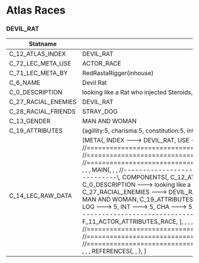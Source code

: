 

# Atlas Races





### DEVIL_RAT
| Statname | Value | 
|  --  |  --  | 
| C_12_ATLAS_INDEX | DEVIL_RAT | 
| C_72_LEC_META_USE | ACTOR_RACE | 
| C_71_LEC_META_BY | RedRastaRigger(inhouse) | 
| C_6_NAME | Devil Rat | 
| C_0_DESCRIPTION | looking like a Rat who injected Steroids, mixed with rat poison | 
| C_27_RACIAL_ENEMIES | DEVIL_RAT | 
| C_28_RACIAL_FRIENDS | STRAY_DOG | 
| C_13_GENDER | MAN AND WOMAN | 
| C_19_ATTRIBUTES | {agillity:5, charisma:5, constitution:5, intuition:5, logic:5, reaction:5, strength:5, willpower:5} | 
| C_14_LEC_RAW_DATA | [META{,   INDEX ---> DEVIL_RAT,   USE   ---> ACTOR_RACE,   BY    ---> RedRastaRigger(inhouse), }, , , , //==============================================================================\\, //==============================================================================\\, //==============================================================================\\, , , , MAIN{, , , //------------------------------------------------------------------------------\\,   COMPONENTS[,     C_12_ATLAS_INDEX ---> DEVIL_RAT,     C_6_NAME ---> Devil Rat,     C_0_DESCRIPTION ---> looking like a Rat who injected Steroids, mixed with rat poison,     C_27_RACIAL_ENEMIES ---> DEVIL_RAT,     C_28_RACIAL_FRIENDS ---> STRAY_DOG,     C_13_GENDER ---> MAN AND WOMAN,     C_19_ATTRIBUTES(,       CON ---> 5,       AGI ---> 5,       REA ---> 5,       STR ---> 5,       WIL ---> 5,       LOG ---> 5,       INT ---> 5,       CHA ---> 5,       ), ,   ], , , //------------------------------------------------------------------------------\\,   FLAGS[,     F_6_ACTOR_ATTRIBUTES,     F_WANTED_CRITTER,     F_11_ACTOR_ATTRIBUTES_RACE,   ], , , , //==============================================================================\\, //==============================================================================\\, //==============================================================================\\, , , , REFERENCES{, , }, ] | 

